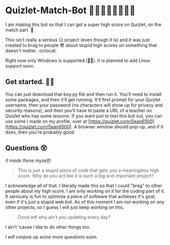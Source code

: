 # Quizlet-Match-Bot 🎅🎄🎁🔔🎅🎄🎁🔔

I am making this bot so that I can get a super high score on Quizlet, on the match part. 🚀

This isn't really a serious 😑 project (even though it is) and it was just created to brag to people 😎 about stupid high scores on something that doesn't matter. :octocat:

Right now only Windows is supported (🐧😥). It is planned to add Linux support soon.

## Get started. 💪👏


You can just download that boy.py file and then run it. You'll need to install some packages, and then it'll get running. It'll first prompt for your Quizlet username, then your password (no characters will show up for privacy and security reasons), and then you'll have to paste a URL of a teacher on Quizlet who has some lessons. If you want just to test this bot out, you can use some I made on my profile, over at [https://quizlet.com/Sean6500](https://quizlet.com/Sean6500). A browser window should pop-up, and if it does, then you're probably good.

## Questions 😵


*(I made these myself)*

> This is just a stupid piece of code that gets you a meaningless high score. Why do you act like it is such a big and important project?

I acknowledge all of that. I literally made this so that I could "brag" to other people about my high score. I am only working on it for the coding part of it. It seriously is fun to optimize a piece of software that achieves it's goal, even if it's just a stupid web bot. As of this moment I am not working on any other projects, so I guess I will just keep working on this.

> Dood wtf why ain't you updating every day?

I ain't 'cause I like to do other things too.

*I will conjure up some more questions soon.*
